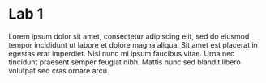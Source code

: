 # Lab 1
Lorem ipsum dolor sit amet, consectetur adipiscing elit, sed do eiusmod tempor incididunt ut labore et dolore magna aliqua.
Sit amet est placerat in egestas erat imperdiet. Nisl nunc mi ipsum faucibus vitae.
Urna nec tincidunt praesent semper feugiat nibh. Mattis nunc sed blandit libero volutpat sed cras ornare arcu. 
